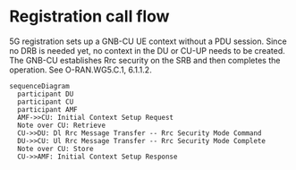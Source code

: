 # Registration call flow

5G registration sets up a GNB-CU UE context without a PDU session. 
Since no DRB is needed yet, no context in the DU or CU-UP needs to be created.
The GNB-CU establishes Rrc security on the SRB and then completes the operation.
See O-RAN.WG5.C.1, 6.1.1.2.

```mermaid
sequenceDiagram
  participant DU
  participant CU
  participant AMF
  AMF->>CU: Initial Context Setup Request
  Note over CU: Retrieve
  CU->>DU: Dl Rrc Message Transfer -- Rrc Security Mode Command
  DU->>CU: Ul Rrc Message Transfer -- Rrc Security Mode Complete
  Note over CU: Store
  CU->>AMF: Initial Context Setup Response
```

